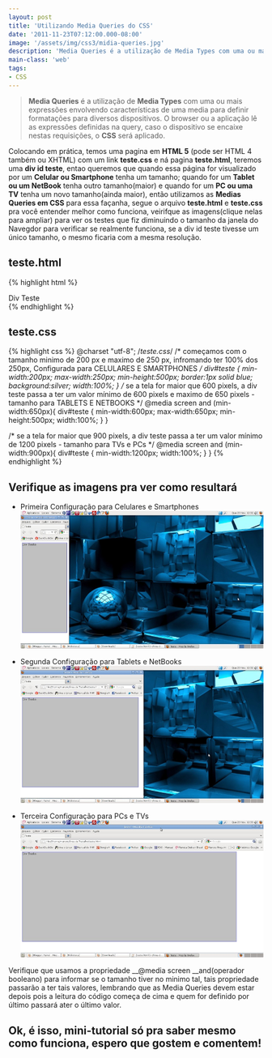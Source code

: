 ```yaml
---
layout: post
title: 'Utilizando Media Queries do CSS'
date: '2011-11-23T07:12:00.000-08:00'
image: '/assets/img/css3/midia-queries.jpg'
description: 'Media Queries é a utilização de Media Types com uma ou mais expressões envolvendo características de uma media para definir formatações para diversos dispositivos.'
main-class: 'web'
tags:
- CSS
---
```


> __Media Queries__ é a utilização de __Media Types__ com uma ou mais expressões envolvendo características de uma media para definir formatações para diversos dispositivos. O browser ou a aplicação lê as expressões definidas na query, caso o dispositivo se encaixe nestas requisições, o __CSS__ será aplicado.

Colocando em prática, temos uma pagina em __HTML 5__ (pode ser HTML 4 também ou XHTML) com um link __teste.css__ e ná pagina __teste.html__, teremos uma __div id teste__, entao queremos que quando essa página for visualizado por um __Celular ou Smartphone__ tenha um tamanho; quando for um __Tablet ou um NetBook__ tenha outro tamanho(maior) e quando for um __PC ou uma TV__ tenha um novo tamanho(ainda maior), então utilizamos as __Medias Queries em CSS__ para essa façanha, segue o arquivo __teste.html__ e __teste.css__ pra você entender melhor como funciona, veirifque as imagens(clique nelas para ampliar) para ver os testes que fiz diminuindo o tamanho da janela do Navegdor para verificar se realmente funciona, se a div id teste tivesse um único tamanho, o mesmo ficaria com a mesma resolução.

## teste.html
{% highlight html %}
<!DOCTYPE html>
<html lang="pt-br">
    <head>
        <meta charset="utf-8" />
        <link rel="stylesheet" type="text/css" href="teste.css">
        <title>Teste</title>       
    </head>       
<body>
    <div id="teste">
        Div Teste
    </div><!--TESTE-->
</body>
</html>
{% endhighlight %}

## teste.css
{% highlight css %}
@charset "utf-8";
/*teste.css*/
/* começamos com o tamanho minimo de 200 px e maximo de 250 px, infromando ter 100% dos 250px, Configurada para CELULARES E SMARTPHONES */
div#teste {
           min-width:200px;
           max-width:250px;
           min-height:500px;
           border:1px solid blue;
           background:silver;
           width:100%;
          }
/* se a tela for maior que 600 pixels, a div teste passa a ter um valor mínimo de 600 pixels e maximo de 650 pixels - tamanho para TABLETS E NETBOOKS */
@media screen and (min-width:650px){
div#teste {
           min-width:600px;
           max-width:650px;
           min-height:500px;
           width:100%;
          }
}

/* se a tela for maior que 900 pixels, a div teste passa a ter um valor mínimo de 1200 pixels - tamanho para TVs e PCs */
@media screen and (min-width:900px){
div#teste {
           min-width:1200px;
           width:100%;
          }
}
{% endhighlight %}

## Verifique as imagens pra ver como resultará

- Primeira Configuração para Celulares e Smartphones
![Utilizando Media Queries do CSS](/assets/img/css3/celular.jpg "Utilizando Media Queries do CSS")

- Segunda Configuração para Tablets e NetBooks
![Utilizando Media Queries do CSS](/assets/img/css3/tablets.jpg "Utilizando Media Queries do CSS")

- Terceira Configuração para PCs e TVs
![Utilizando Media Queries do CSS](/assets/img/css3/pc.jpg "Utilizando Media Queries do CSS")

Verifique que usamos a propriedade __@media screen __and(operador booleano) para informar se o tamanho tiver no minimo tal, tais propriedade passarão a ter tais valores, lembrando que as Media Queries devem estar depois pois a leitura do código começa de cima e quem for definido por último passará ater o último valor.

## Ok, é isso, mini-tutorial só pra saber mesmo como funciona, espero que gostem e comentem!

<script async src="https://pagead2.googlesyndication.com/pagead/js/adsbygoogle.js"></script>

<!-- Informat -->
<ins class="adsbygoogle"
 style="display:block"
 data-ad-client="ca-pub-2838251107855362"
 data-ad-slot="2327980059"
 data-ad-format="auto"
 data-full-width-responsive="true"></ins>

<script>
(adsbygoogle = window.adsbygoogle || []).push({});
</script>

